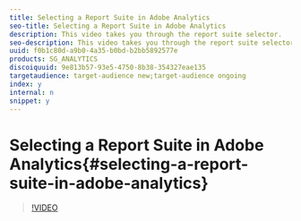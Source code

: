 ```yaml
---
title: Selecting a Report Suite in Adobe Analytics
seo-title: Selecting a Report Suite in Adobe Analytics
description: This video takes you through the report suite selector.
seo-description: This video takes you through the report suite selector.
uuid: f0b1c80d-a9b0-4a35-b0bd-b2bb5892577e
products: SG_ANALYTICS
discoiquuid: 9e813b57-93e5-4750-8b38-354327eae135
targetaudience: target-audience new;target-audience ongoing
index: y
internal: n
snippet: y
---
```


# Selecting a Report Suite in Adobe Analytics{#selecting-a-report-suite-in-adobe-analytics}

>[!VIDEO](https://video.tv.adobe.com/v/23967/?quality=12)


